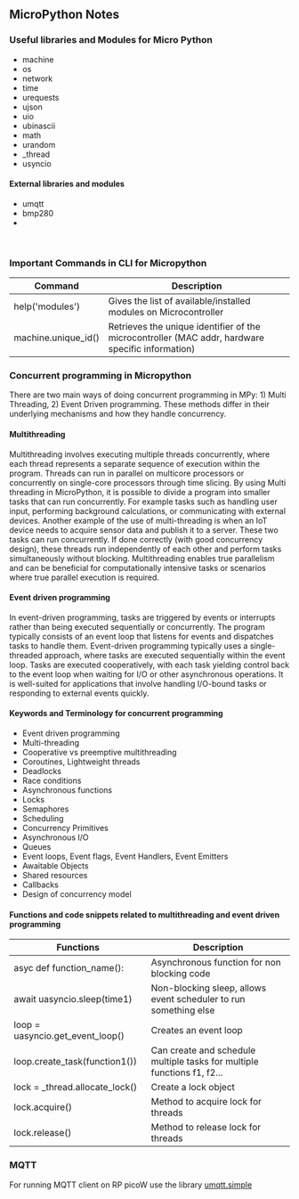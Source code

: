 ## MicroPython Notes

### Useful libraries and Modules for Micro Python

- machine
- os
- network
- time
- urequests
- ujson
- uio
- ubinascii
- math
- urandom
- _thread
- usyncio


#### External libraries and modules 

- umqtt
- bmp280
- 

<br>

### Important Commands in CLI for Micropython


| Command                  | Description |
| -------------            | ------------- |
| help('modules')          | Gives the list of available/installed modules on Microcontroller |
| machine.unique_id()      | Retrieves the unique identifier of the microcontroller (MAC addr, hardware specific information)|


### Concurrent programming in Micropython 

There are two main ways of doing concurrent programming in MPy: 1) Multi Threading, 2) Event Driven programming. These methods differ in their underlying mechanisms and how they handle concurrency. 

#### Multithreading

Multithreading involves executing multiple threads concurrently, where each thread represents a separate sequence of execution within the program. Threads can run in parallel on multicore processors or concurrently on single-core processors through time slicing. By using Multi threading in MicroPython, it is possible to divide a program into smaller tasks that can run concurrently. For example tasks such as handling user input, performing background calculations, or communicating with external devices. Another example of the use of multi-threading is when an IoT device needs to acquire sensor data and publish it to a server. These two tasks can run concurrently. If done correctly (with good concurrency design), these threads run independently of each other and perform tasks simultaneously without blocking. Multithreading enables true parallelism and can be beneficial for computationally intensive tasks or scenarios where true parallel execution is required.


#### Event driven programming

In event-driven programming, tasks are triggered by events or interrupts rather than being executed sequentially or concurrently. The program typically consists of an event loop that listens for events and dispatches tasks to handle them. Event-driven programming typically uses a single-threaded approach, where tasks are executed sequentially within the event loop. Tasks are executed cooperatively, with each task yielding control back to the event loop when waiting for I/O or other asynchronous operations. It is well-suited for applications that involve handling I/O-bound tasks or responding to external events quickly.


#### Keywords and Terminology for concurrent programming

- Event driven programming
- Multi-threading
- Cooperative vs preemptive multithreading
- Coroutines, Lightweight threads
- Deadlocks
- Race conditions
- Asynchronous functions
- Locks
- Semaphores 
- Scheduling
- Concurrency Primitives
- Asynchronous I/O
- Queues
- Event loops, Event flags, Event Handlers, Event Emitters
- Awaitable Objects
- Shared resources
- Callbacks
- Design of concurrency model

#### Functions and code snippets related to multithreading and event driven programming

|  Functions                         | Description |
| -------------                      | ------------- |
| asyc def function_name():          | Asynchronous function for non blocking code |
| await uasyncio.sleep(time1)        | Non-blocking sleep, allows event scheduler to run something else |
| loop = uasyncio.get_event_loop()   | Creates an event loop |
| loop.create_task(function1())      | Can create and schedule multiple tasks for multiple functions f1, f2...|
| lock = _thread.allocate_lock()     | Create a lock object|
| lock.acquire()                     | Method to acquire lock for threads | 
| lock.release()                     | Method to release lock for threads | 

### MQTT

For running MQTT client on RP picoW use the library [umqtt.simple](https://github.com/micropython/micropython-lib/tree/master/micropython/umqtt.simple/umqtt)



